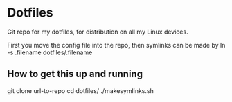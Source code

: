 # Dotfiles

Git repo for my dotfiles, for distribution on all my Linux devices.


First you move the config file into the repo,
then symlinks can be made by 
ln -s .filename dotfiles/.filename

## How to get this up and running

git clone url-to-repo
cd dotfiles/
./makesymlinks.sh 



